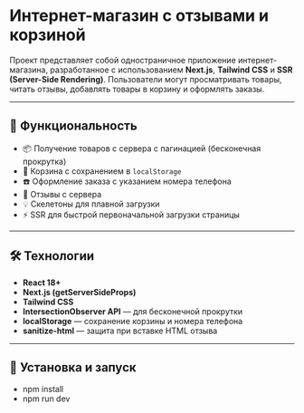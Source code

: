 # Интернет-магазин с отзывами и корзиной

Проект представляет собой одностраничное приложение интернет-магазина, разработанное с использованием **Next.js**, **Tailwind CSS** и **SSR (Server-Side Rendering)**. Пользователи могут просматривать товары, читать отзывы, добавлять товары в корзину и оформлять заказы.

---

## 🚀 Функциональность

- 📦 Получение товаров с сервера с пагинацией (бесконечная прокрутка)
- 🧺 Корзина с сохранением в `localStorage`
- ☎️ Оформление заказа с указанием номера телефона
- 💬 Отзывы с сервера
- 💡 Скелетоны для плавной загрузки
- ⚡ SSR для быстрой первоначальной загрузки страницы

---

## 🛠️ Технологии

- **React 18+**
- **Next.js (getServerSideProps)**
- **Tailwind CSS**
- **IntersectionObserver API** — для бесконечной прокрутки
- **localStorage** — сохранение корзины и номера телефона
- **sanitize-html** — защита при вставке HTML отзыва

---

## 🔧 Установка и запуск

- npm install
- npm run dev
